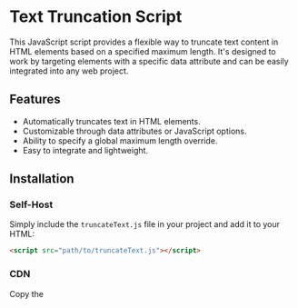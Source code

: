 # Text Truncation Script

This JavaScript script provides a flexible way to truncate text content in HTML elements based on a specified maximum length. It's designed to work by targeting elements with a specific data attribute and can be easily integrated into any web project.

## Features

- Automatically truncates text in HTML elements.
- Customizable through data attributes or JavaScript options.
- Ability to specify a global maximum length override.
- Easy to integrate and lightweight.

## Installation
### Self-Host
Simply include the `truncateText.js` file in your project and add it to your HTML:
```html
<script src="path/to/truncateText.js"></script>
```
### CDN
Copy the <script> and paste into the <head> of your page
```html
<script src="https://cdn.jsdelivr.net/gh/reduxdesign/truncate@e4bd3164b4edb7ca4925bc9336c907b282e44c17/truncate-v1.js"></script>
```

## Usage
### Basic Usage
To use the script with default settings, add the truncate-text attribute to your HTML elements:
```html
<p truncate-text="100">This is a long paragraph that will be truncated after 100 characters...</p>
```
In your JavaScript, call the truncateText function without any parameters:
```javascript
truncateText();
```

### Advanced Usage
You can customize the behavior by passing options when calling truncateText:
```javascript
// Custom attribute name and maximum length override
truncateText({ attributeName: 'data-custom-truncate', maxLengthOverride: 120 });
```

### Options
- **attributeName** (string): The attribute name to target elements for truncation (default: 'truncate-text').
- **maxLengthOverride** (number): A global maximum length to override individual element settings (default: null).

## Contributing
Contributions to this project are welcome! Please fork the repository and submit a pull request with your changes.

## License
This project is licensed under the MIT License.
